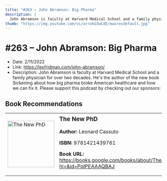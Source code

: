 ```yaml
---
title: "#263 – John Abramson: Big Pharma"
description: |
  John Abramson is faculty at Harvard Medical School and a family physician for over two decades. He's the author of the new book Sickening about how big pharma broke American healthcare and how we can fix it. Please support this podcast by checking out our sponsors:"
thumb: "https://img.youtube.com/vi/arrokG3wCdE/maxresdefault.jpg"
---
```


# #263 – John Abramson: Big Pharma

  - Date: 2/11/2022
  - Link: https://lexfridman.com/john-abramson/
  - Description: John Abramson is faculty at Harvard Medical School and a family physician for over two decades. He's the author of the new book Sickening about how big pharma broke American healthcare and how we can fix it. Please support this podcast by checking out our sponsors:

## Book Recommendations

<table style="border: none;"><tr style="border: none;"><td style="border: none;"><img src="https://books.google.com/books/content?id=PqIPEAAAQBAJ&printsec=frontcover&img=1&zoom=1&edge=curl&source=gbs_api" alt="The New PhD" width="150" style="vertical-align: top;"></td><td style="border: none; vertical-align: top;"><h3 style='margin-top: 5'>The New PhD</h3><p><strong>Author:</strong> Leonard Cassuto</p><p><strong>ISBN:</strong> 9781421439761</p><p><strong>Book URL:</strong> <a href="https://books.google.com/books/about/The_New_PhD.html?hl=&id=PqIPEAAAQBAJ">https://books.google.com/books/about/The_New_PhD.html?hl=&id=PqIPEAAAQBAJ</a></p></td></tr></table>
